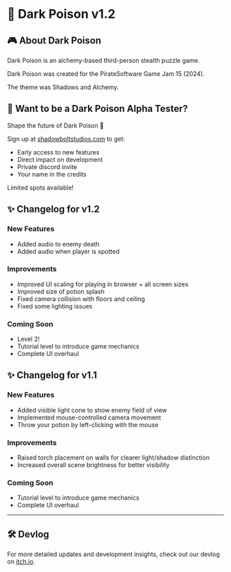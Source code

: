 # 🧪 Dark Poison v1.2 
## 🎮 About Dark Poison
Dark Poison is an alchemy-based third-person stealth puzzle game.

Dark Poison was created for the PirateSoftware Game Jam 15 (2024). 

The theme was Shadows and Alchemy. 

## 📢 Want to be a Dark Poison Alpha Tester?
Shape the future of Dark Poison 🧪

Sign up at [shadowboltstudios.com](https://shadowboltstudios.com?utm_source=github&utm_medium=readme) to get:
- Early access to new features
- Direct impact on development
- Private discord invite
- Your name in the credits

Limited spots available!

## ✨ Changelog for v1.2

### New Features
- Added audio to enemy death
- Added audio when player is spotted

### Improvements
- Improved UI scaling for playing in browser + all screen sizes
- Improved size of potion splash
- Fixed camera collision with floors and ceiling
- Fixed some lighting issues

### Coming Soon
- Level 2!
- Tutorial level to introduce game mechanics
- Complete UI overhaul

## ✨ Changelog for v1.1

### New Features
- Added visible light cone to show enemy field of view
- Implemented mouse-controlled camera movement
- Throw your potion by left-clicking with the mouse

### Improvements
- Raised torch placement on walls for clearer light/shadow distinction
- Increased overall scene brightness for better visibility

### Coming Soon
- Tutorial level to introduce game mechanics
- Complete UI overhaul

---
## 🛠️ Devlog
For more detailed updates and development insights, check out our devlog on [itch.io](https://shadowboltstudios.itch.io/dark-poison).
